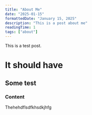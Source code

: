```yaml
---
title: "About Me"
date: "2025-01-15"
formattedDate: "January 15, 2025"
description: "This is a post about me"
readingTime: 1
tags: ["about"]
---
```


This is a test post.

# It should have

## Some test

### Content

Thehehdflsdfkhsdkjhfg
